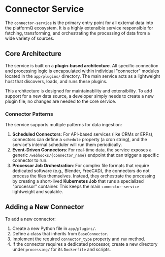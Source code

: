 # Connector Service

The `connector-service` is the primary entry point for all external data into the platformQ ecosystem. It is a highly extensible service responsible for fetching, transforming, and orchestrating the processing of data from a wide variety of sources.

## Core Architecture

The service is built on a **plugin-based architecture**. All specific connection and processing logic is encapsulated within individual "connector" modules located in the `app/plugins/` directory. The main service acts as a lightweight host that discovers, loads, and runs these plugins.

This architecture is designed for maintainability and extensibility. To add support for a new data source, a developer simply needs to create a new plugin file; no changes are needed to the core service.

### Connector Patterns

The service supports multiple patterns for data ingestion:

1.  **Scheduled Connectors**: For API-based services (like CRMs or ERPs), connectors can define a `schedule` property (a cron string), and the service's internal scheduler will run them periodically.
2.  **Event-Driven Connectors**: For real-time data, the service exposes a generic `/webhooks/{connector_name}` endpoint that can trigger a specific connector to run.
3.  **Processor Job Orchestration**: For complex file formats that require dedicated software (e.g., Blender, FreeCAD), the connectors do not process the files themselves. Instead, they orchestrate the processing by creating a short-lived **Kubernetes Job** that runs a specialized "processor" container. This keeps the main `connector-service` lightweight and scalable.

## Adding a New Connector

To add a new connector:
1.  Create a new Python file in `app/plugins/`.
2.  Define a class that inherits from `BaseConnector`.
3.  Implement the required `connector_type` property and `run` method.
4.  If the connector requires a dedicated processor, create a new directory under `processing/` for its `Dockerfile` and scripts. 